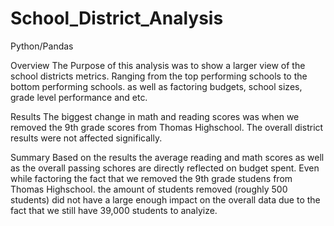 # School_District_Analysis
Python/Pandas

Overview
The Purpose of this analysis was to show a larger view of the school districts metrics. Ranging from the top performing schools to the bottom performing schools. as well as factoring budgets, school sizes, grade level performance and etc.

Results 
The biggest change in math and reading scores was when we removed the 9th grade scores from Thomas Highschool.
The overall district results were not affected significally. 


Summary 
Based on the results the average reading and math scores as well as the overall passing schores are directly reflected on budget spent. 
Even while factoring the fact that we removed the 9th grade studens from Thomas Highschool. the amount of students removed (roughly 500 students) did not have a large enough impact on the overall data due to the fact that we still have 39,000 students to analyize. 
